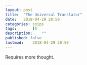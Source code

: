 ```yaml
---
layout: post
title: 	"The Universal Translator"
date:	2018-04-29 20:50
categories:	snips
tags:		[] 
description: 	""
published: false
lastmod:	2018-04-29 20:50
---
```


Requires more thought. 

